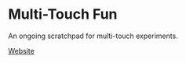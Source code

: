 # Multi-Touch Fun

An ongoing scratchpad for multi-touch experiments.

[Website](https://apps.horuskol.net/multi-touch-fun/)